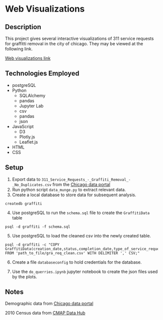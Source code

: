 # Web Visualizations

## Description

This project gives several interactive visualizations of 311 service requests for graffitti removal in the city of chicago. They may be viewed at the following link.

[Web visualizations link](https://holsteinzahler.github.io/web-visualizations/ "GitHub pages deployment")

## Technologies Employed

* postgreSQL
* Python
    - SQLAlchemy
    - pandas
    - Jupyter Lab
    - csv
    - pandas
    - json
* JavaScript
    - D3
    - Plotly.js
    - Leaflet.js
* HTML
* CSS

## Setup

1. Export data to `311_Service_Requests_-_Graffiti_Removal_-_No_Duplicates.csv` from the  [Chicago data portal](https://data.cityofchicago.org/Service-Requests/311-Service-Requests-Graffiti-Removal-No-Duplicate/8tus-apua)
2. Run python script `data_munge.py` to extract relevant data.
3. Create a local database to store data for subsequent analysis.
```
createdb graffiti
```
4. Use postgreSQL to run the ``schema.sql`` file to create the `GraffitiData` table 
```
psql -d graffiti -f schema.sql
```
5. Use postgreSQL to load the cleaned csv into the newly created table.
```
psql -d graffiti -c "COPY GraffitiData(creation_date,status,completion_date,type_of_service_request,surface_type,graffiti_location,zip,ward,community_area,latitude,longitude) FROM 'path_to_file/gra_req_clean.csv' WITH DELIMITER ',' CSV;"
```
6. Create a file ``databaseconfig`` to hold credentials for the database.

7. Use the ``do_querries.ipynb`` jupyter notebook to create the json files used by the plots.

## Notes

Demographic data from [Chicago data portal](https://data.cityofchicago.org/Health-Human-Services/Per-Capita-Income/r6ad-wvtk)

2010 Census data from [CMAP Data Hub](https://datahub.cmap.illinois.gov/dataset/2010-census-data-summarized-to-chicago-community-areas/resource/b30b47bf-bb0d-46b6-853b-47270fb7f626?inner_span=True)